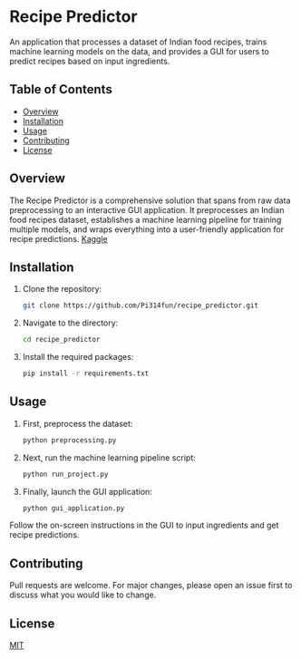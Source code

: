 # Recipe Predictor

An application that processes a dataset of Indian food recipes, trains machine learning models on the data, and provides a GUI for users to predict recipes based on input ingredients.

## Table of Contents

- [Overview](#overview)
- [Installation](#installation)
- [Usage](#usage)
- [Contributing](#contributing)
- [License](#license)

## Overview

The Recipe Predictor is a comprehensive solution that spans from raw data preprocessing to an interactive GUI application. It preprocesses an Indian food recipes dataset, establishes a machine learning pipeline for training multiple models, and wraps everything into a user-friendly application for recipe predictions.
[Kaggle](https://www.kaggle.com/datasets/kanishk307/6000-indian-food-recipes-dataset)

## Installation

1. Clone the repository:

   ```bash
   git clone https://github.com/Pi314fun/recipe_predictor.git
   ```

2. Navigate to the directory:

   ```bash
   cd recipe_predictor
   ```

3. Install the required packages:

   ```bash
   pip install -r requirements.txt
   ```

## Usage

1. First, preprocess the dataset:

   ```bash
   python preprocessing.py
   ```

2. Next, run the machine learning pipeline script:

   ```bash
   python run_project.py
   ```

3. Finally, launch the GUI application:

   ```bash
   python gui_application.py
   ```

Follow the on-screen instructions in the GUI to input ingredients and get recipe predictions.

## Contributing

Pull requests are welcome. For major changes, please open an issue first to discuss what you would like to change.

## License

[MIT](https://choosealicense.com/licenses/mit/)
